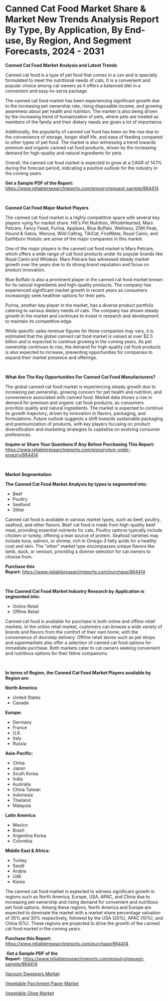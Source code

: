 <p><h1>Canned Cat Food Market Share & Market New Trends Analysis Report By Type, By Application, By End-use, By Region, And Segment Forecasts, 2024 - 2031</h1></p><p><strong>Canned Cat Food Market Analysis and Latest Trends</strong></p>
<p><p>Canned cat food is a type of pet food that comes in a can and is specially formulated to meet the nutritional needs of cats. It is a convenient and popular choice among cat owners as it offers a balanced diet in a convenient and easy-to-serve package.</p><p>The canned cat food market has been experiencing significant growth due to the increasing pet ownership rate, rising disposable income, and growing awareness about pet health and nutrition. The market is also being driven by the increasing trend of humanization of pets, where pets are treated as members of the family and their dietary needs are given a lot of importance.</p><p>Additionally, the popularity of canned cat food has been on the rise due to the convenience of storage, longer shelf life, and ease of feeding compared to other types of pet food. The market is also witnessing a trend towards premium and organic canned cat food products, driven by the increasing demand for high-quality and natural ingredients for pets.</p><p>Overall, the canned cat food market is expected to grow at a CAGR of 14.1% during the forecast period, indicating a positive outlook for the industry in the coming years.</p></p>
<p><strong>Get a Sample PDF of the Report:&nbsp;</strong> <a href="https://www.reliableresearchreports.com/enquiry/request-sample/864414">https://www.reliableresearchreports.com/enquiry/request-sample/864414</a></p>
<p>&nbsp;</p>
<p><strong>Canned Cat Food Major Market Players</strong></p>
<p><p>The canned cat food market is a highly competitive space with several key players vying for market share. Hill's Pet Nutrition, WholeHearted, Mars Petcare, Fancy Feast, Purina, Applaws, Blue Buffalo, Wellness, ZIWI Peak, Hound & Gatos, Weruva, Wild Calling, TikiCat, FirstMate, Royal Canin, and Earthborn Holistic are some of the major companies in this market.</p><p>One of the major players in the canned cat food market is Mars Petcare, which offers a wide range of cat food products under its popular brands like Royal Canin and Whiskas. Mars Petcare has witnessed steady market growth over the years due to its strong brand reputation and focus on product innovation.</p><p>Blue Buffalo is also a prominent player in the canned cat food market known for its natural ingredients and high-quality products. The company has experienced significant market growth in recent years as consumers increasingly seek healthier options for their pets.</p><p>Purina, another key player in the market, has a diverse product portfolio catering to various dietary needs of cats. The company has shown steady growth in the market and continues to invest in research and development to maintain its competitive edge.</p><p>While specific sales revenue figures for these companies may vary, it is estimated that the global canned cat food market is valued at over $2.5 billion and is expected to continue growing in the coming years. As pet ownership continues to rise, the demand for high-quality cat food products is also expected to increase, presenting opportunities for companies to expand their market presence and offerings.</p></p>
<p>&nbsp;</p>
<p><strong>What Are The Key Opportunities For Canned Cat Food Manufacturers?</strong></p>
<p><p>The global canned cat food market is experiencing steady growth due to increasing pet ownership, growing concern for pet health and nutrition, and convenience associated with canned food. Market data shows a rise in demand for premium and organic cat food products, as consumers prioritize quality and natural ingredients. The market is expected to continue its growth trajectory, driven by innovation in flavors, packaging, and formulations. Future outlook suggests a shift towards sustainable packaging and premiumization of products, with key players focusing on product diversification and marketing strategies to capitalize on evolving consumer preferences.</p></p>
<p><strong>Inquire or Share Your Questions If Any Before Purchasing This Report:</strong> <a href="https://www.reliableresearchreports.com/enquiry/pre-order-enquiry/864414">https://www.reliableresearchreports.com/enquiry/pre-order-enquiry/864414</a></p>
<p>&nbsp;</p>
<p><strong>Market Segmentation</strong></p>
<p><strong>The Canned Cat Food Market Analysis by types is segmented into:</strong></p>
<p><ul><li>Beef</li><li>Poultry</li><li>Seafood</li><li>Other</li></ul></p>
<p><p>Canned cat food is available in various market types, such as beef, poultry, seafood, and other flavors. Beef cat food is made from high-quality beef meat, providing essential nutrients for cats. Poultry options typically include chicken or turkey, offering a lean source of protein. Seafood varieties may include tuna, salmon, or shrimp, rich in Omega-3 fatty acids for a healthy coat and skin. The "other" market type encompasses unique flavors like lamb, duck, or venison, providing a diverse selection for cat owners to choose from.</p></p>
<p><strong>Purchase this Report:&nbsp;</strong><a href="https://www.reliableresearchreports.com/purchase/864414">https://www.reliableresearchreports.com/purchase/864414</a></p>
<p>&nbsp;</p>
<p><strong>The Canned Cat Food Market Industry Research by Application is segmented into:</strong></p>
<p><ul><li>Online Retail</li><li>Offline Retail</li></ul></p>
<p><p>Canned cat food is available for purchase in both online and offline retail markets. In the online retail market, customers can browse a wide variety of brands and flavors from the comfort of their own home, with the convenience of doorstep delivery. Offline retail stores such as pet shops and supermarkets also offer a selection of canned cat food options for immediate purchase. Both markets cater to cat owners seeking convenient and nutritious options for their feline companions.</p></p>
<p>&nbsp;</p>
<p><strong>In terms of Region, the Canned Cat Food Market Players available by Region are:</strong></p>
<p>
    <p> <strong> North America: </strong>
        <ul>
            <li>United States</li>
            <li>Canada</li>
        </ul>
        </p> 
    <p> <strong> Europe: </strong>
        <ul>
            <li>Germany</li>
            <li>France</li>
            <li>U.K.</li>
            <li>Italy</li>
            <li>Russia</li>
        </ul>
        </p> 
    <p> <strong> Asia-Pacific: </strong>
        <ul>
            <li>China</li>
            <li>Japan</li>
            <li>South Korea</li>
            <li>India</li>
            <li>Australia</li>
            <li>China Taiwan</li>
            <li>Indonesia</li>
            <li>Thailand</li>
            <li>Malaysia</li>
        </ul>
        </p> 
    <p> <strong> Latin America: </strong>
        <ul>
            <li>Mexico</li>
            <li>Brazil</li>
            <li>Argentina Korea</li>
            <li>Colombia</li>
        </ul>
        </p> 
    <p> <strong> Middle East & Africa: </strong>
        <ul>
            <li>Turkey</li>
            <li>Saudi</li>
            <li>Arabia</li>
            <li>UAE</li>
            <li>Korea</li>
        </ul>
    </p>
    </p>
<p><p>The canned cat food market is expected to witness significant growth in regions such as North America, Europe, USA, APAC, and China due to increasing pet ownership and rising demand for convenient and nutritious pet food options. Among these regions, North America and Europe are expected to dominate the market with a market share percentage valuation of 35% and 30% respectively, followed by the USA (20%), APAC (10%), and China (5%). These regions are projected to drive the growth of the canned cat food market in the coming years.</p></p>
<p><strong>Purchase this Report: </strong><a href="https://www.reliableresearchreports.com/purchase/864414">https://www.reliableresearchreports.com/purchase/864414</a></p>
<p>&nbsp;<strong>Get a Sample PDF of the Report:&nbsp;&nbsp;</strong><a href="https://www.reliableresearchreports.com/enquiry/request-sample/864414">https://www.reliableresearchreports.com/enquiry/request-sample/864414</a></p>
<p><strong></strong></p>
<p><p><a href="https://github.com/sofayahoo2023/Market-Research-Report-List-3/blob/main/vacuum-sweepers-market.md">Vacuum Sweepers Market</a></p><p><a href="https://github.com/gamblestampleyjenny50m5sl6/Market-Research-Report-List-1/blob/main/vegetable-parchment-paper-market.md">Vegetable Parchment Paper Market</a></p><p><a href="https://github.com/nicholepatriciadoylenwnrjr0/Market-Research-Report-List-1/blob/main/vegetable-ghee-market.md">Vegetable Ghee Market</a></p></p>